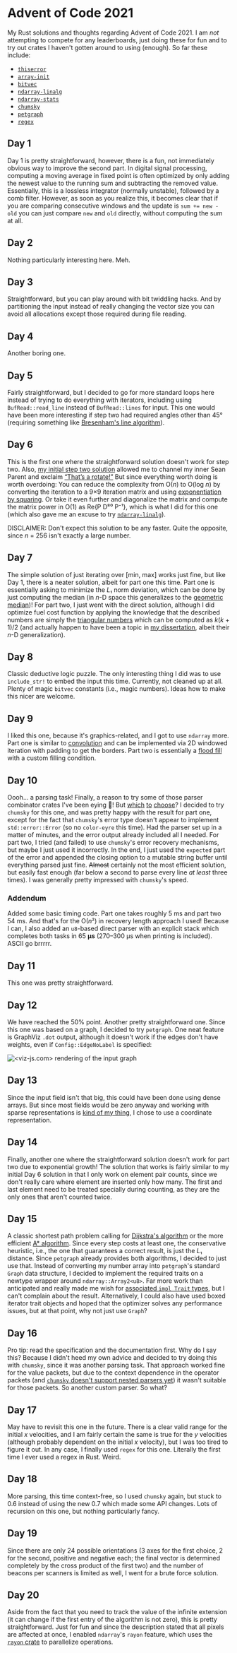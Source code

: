 # Advent of Code 2021

My Rust solutions and thoughts regarding Advent of Code 2021.
I am *not* attempting to compete for any leaderboards, just doing these for fun and to try out crates I haven't gotten around to using (enough).
So far these include:

- [`thiserror`](https://github.com/dtolnay/thiserror)
- [`array-init`](https://github.com/Manishearth/array-init)
- [`bitvec`](https://github.com/bitvecto-rs/bitvec)
- [`ndarray-linalg`](https://github.com/rust-ndarray/ndarray-linalg/)
- [`ndarray-stats`](https://github.com/rust-ndarray/ndarray-stats)
- [`chumsky`](https://github.com/zesterer/chumsky/)
- [`petgraph`](https://github.com/petgraph/petgraph)
- [`regex`](https://github.com/rust-lang/regex)

## Day 1

Day 1 is pretty straightforward, however, there is a fun, not immediately obvious way to improve the second part.
In digital signal processing, computing a moving average in fixed point is often optimized by only adding the newest value to the running sum and subtracting the removed value.
Essentially, this is a lossless integrator (normally unstable), followed by a comb filter.
However, as soon as you realize this, it becomes clear that if you are comparing consecutive windows and the update is `sum += new - old` you can just compare `new` and `old` directly, without computing the sum at all.

## Day 2

Nothing particularly interesting here.
Meh.

## Day 3

Straightforward, but you can play around with bit twiddling hacks.
And by partitioning the input instead of really changing the vector size you can avoid all allocations except those required during file reading.

## Day 4

Another boring one.

## Day 5

Fairly straightforward, but I decided to go for more standard loops here instead of trying to do everything with iterators, including using `BufRead::read_line` instead of `BufRead::lines` for input.
This one would have been more interesting if step two had required angles other than 45° (requiring something like [Bresenham's line algorithm](https://en.wikipedia.org/wiki/Bresenham%27s_line_algorithm)).

## Day 6

This is the first one where the straightforward solution doesn't work for step two.
Also, [my initial step two solution](https://github.com/l0calh05t/advent-of-code-2021/blob/f694b9b13cfc00bbce58ffd09542bc645a7af981/day-06/src/main.rs) allowed me to channel my inner Sean Parent and exclaim [“That’s a rotate!”](https://www.youtube.com/watch?v=UZmeDQL4LaE)
But since everything worth doing is worth overdoing:
You can reduce the complexity from O(*n*) to O(log *n*) by converting the iteration to a 9×9 iteration matrix and using [exponentiation by squaring](https://electric-snow.net/2016/05/31/fibonacci-youre-also-doing-it-wrong/).
Or take it even further and diagonalize the matrix and compute the matrix power in O(1) as Re{P D⁸⁰ P⁻¹}, which is what I did for this one (which also gave me an excuse to try [`ndarray-linalg`](https://github.com/rust-ndarray/ndarray-linalg/)).

DISCLAIMER: Don't expect this solution to be any faster.
Quite the opposite, since *n* = 256 isn't exactly a large number.

## Day 7

The simple solution of just iterating over [min, max] works just fine, but like Day 1, there is a neater solution, albeit for part one this time.
Part one is essentially asking to minimize the *L*₁ norm deviation, which can be done by just computing the median (in *n*-D space this generalizes to the [geometric median](https://en.wikipedia.org/wiki/Geometric_median))!
For part two, I just went with the direct solution, although I did optimize fuel cost function by applying the knowledge that the described numbers are simply the [triangular numbers](https://en.wikipedia.org/wiki/Triangular_number) which can be computed as *k*(*k* + 1)/2 (and actually happen to have been a topic in [my dissertation](https://tuprints.ulb.tu-darmstadt.de/11291/), albeit their *n*-D generalization).

## Day 8

Classic deductive logic puzzle.
The only interesting thing I did was to use `include_str!` to embed the input this time.
Currently, not cleaned up at all.
Plenty of magic `bitvec` constants (i.e., magic numbers).
Ideas how to make this nicer are welcome.

## Day 9

I liked this one, because it's graphics-related, and I got to use `ndarray` more.
Part one is similar to [convolution](https://en.wikipedia.org/wiki/Convolution) and can be implemented via 2D windowed iteration with padding to get the borders.
Part two is essentially a [flood fill](https://en.wikipedia.org/wiki/Flood_fill) with a custom filling condition.

## Day 10

Oooh… a parsing task!
Finally, a reason to try some of those parser combinator crates I've been eying 👀!
But [which](https://lib.rs/crates/chumsky) [to](https://lib.rs/crates/pom) [choose](https://lib.rs/crates/nom)?
I decided to try `chumsky` for this one, and was pretty happy with the result for part one, except for the fact that `chumsky`'s error type doesn't appear to implement `std::error::Error` (so no `color-eyre` this time).
Had the parser set up in a matter of minutes, and the error output already included all I needed.
For part two, I tried (and failed) to use `chumsky`'s error recovery mechanisms, but maybe I just used it incorrectly.
In the end, I just used the `expected` part of the error and appended the closing option to a mutable string buffer until everything parsed just fine.
~~Almost~~ certainly not the most efficient solution, but easily fast enough (far below a second to parse every line *at least* three times).
I was generally pretty impressed with `chumsky`'s speed.

### Addendum

Added some basic timing code.
Part one takes roughly 5 ms and part two 54 ms.
And that's for the O(*n*²) in recovery length approach I used!
Because I can, I also added an `u8`-based direct parser with an explicit stack which completes both tasks in 65 **μs** (270–300 μs when printing is included).
ASCII go brrrrr.

## Day 11

This one was pretty straightforward.

## Day 12

We have reached the 50% point.
Another pretty straightforward one.
Since this one was based on a graph, I decided to try `petgraph`.
One neat feature is GraphViz `.dot` output, although it doesn't work if the edges don't have weights, even if `Config::EdgeNoLabel` is specified:

![<viz-js.com> rendering of the input graph](day-12/graph.svg)

## Day 13

Since the input field isn't that big, this could have been done using dense arrays.
But since most fields would be zero anyway and working with sparse representations is [kind of my thing](https://tuprints.ulb.tu-darmstadt.de/11291/), I chose to use a coordinate representation.

## Day 14

Finally, another one where the straightforward solution doesn't work for part two due to exponential growth!
The solution that works is fairly similar to my initial Day 6 solution in that I only work on element pair counts, since we don't really care where element are inserted only how many.
The first and last element need to be treated specially during counting, as they are the only ones that aren't counted twice.

## Day 15

A classic shortest path problem calling for [Dijkstra's algorithm](https://en.wikipedia.org/wiki/Dijkstra%27s_algorithm) or the more efficient [A* algorithm](https://en.wikipedia.org/wiki/A*_search_algorithm).
Since every step costs at least one, the conservative heuristic, i.e., the one that guarantees a correct result, is just the *L*₁ distance.
Since `petgraph` already provides both algorithms, I decided to just use that.
Instead of converting my number array into `petgraph`'s standard `Graph` data structure, I decided to implement the required traits on a newtype wrapper around `ndarray::Array2<u8>`.
Far more work than anticipated and really made me wish for [associated `impl Trait` types](https://github.com/rust-lang/rust/issues/63063), but I can't complain about the result.
Alternatively, I could also have used boxed iterator trait objects and hoped that the optimizer solves any performance issues, but at that point, why not just use `Graph`?

## Day 16

Pro tip: read the specification and the documentation first.
Why do I say this?
Because I didn't heed my own advice and decided to try doing this with `chumsky`, since it was another parsing task.
That approach worked fine for the value packets, but due to the context dependence in the operator packets (and [`chumsky` doesn't support nested parsers yet](https://github.com/zesterer/chumsky/issues/50)) it wasn't suitable for those packets.
So another custom parser.
So what?

## Day 17

May have to revisit this one in the future.
There is a clear valid range for the initial *x* velocities, and I am fairly certain the same is true for the *y* velocities (although probably dependent on the initial *x* velocity), but I was too tired to figure it out.
In any case, I finally used `regex` for this one.
Literally the first time I ever used a regex in Rust.
Weird.

## Day 18

More parsing, this time context-free, so I used `chumsky` again, but stuck to 0.6 instead of using the new 0.7 which made some API changes.
Lots of recursion on this one, but nothing particularly fancy.

## Day 19

Since there are only 24 possible orientations (3 axes for the first choice, 2 for the second, positive and negative each; the final vector is determined completely by the cross product of the first two) and the number of beacons per scanners is limited as well, I went for a brute force solution.

## Day 20

Aside from the fact that you need to track the value of the infinite extension (it can change if the first entry of the algorithm is not zero), this is pretty straightforward.
Just for fun and since the description stated that all pixels are affected at once, I enabled `ndarray`'s `rayon` feature, which uses the [`rayon` crate](https://github.com/rayon-rs/rayon) to parallelize operations.
